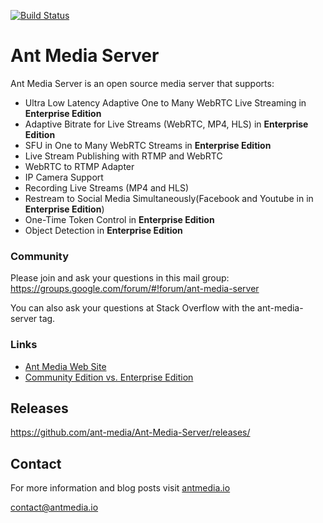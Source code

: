 [![Build Status](https://travis-ci.org/ant-media/Ant-Media-Server.svg?branch=master)](https://travis-ci.org/ant-media/Ant-Media-Server)

Ant Media Server 
====

Ant Media Server is an open source media server that supports:

 * Ultra Low Latency Adaptive One to Many WebRTC Live Streaming in **Enterprise Edition**
 * Adaptive Bitrate for Live Streams (WebRTC, MP4, HLS) in **Enterprise Edition**
 * SFU in One to Many WebRTC Streams in **Enterprise Edition**
 * Live Stream Publishing with RTMP and WebRTC
 * WebRTC to RTMP Adapter
 * IP Camera Support
 * Recording Live Streams (MP4 and HLS)
 * Restream to Social Media Simultaneously(Facebook and Youtube in in **Enterprise Edition**)
 * One-Time Token Control in **Enterprise Edition**
 * Object Detection in **Enterprise Edition**
 
 ### Community
 Please join and ask your questions in this mail group: https://groups.google.com/forum/#!forum/ant-media-server
 
 You can also ask your questions at Stack Overflow with the ant-media-server tag. 

 ### Links
 
 * [Ant Media Web Site](https://antmedia.io)
 * [Community Edition vs. Enterprise Edition](https://antmedia.io/#comparison_table)
 

## Releases 

https://github.com/ant-media/Ant-Media-Server/releases/

## Contact 

 For more information and blog posts visit [antmedia.io](https://antmedia.io)
 
 [contact@antmedia.io](mailto:contact@antmedia.io)
 